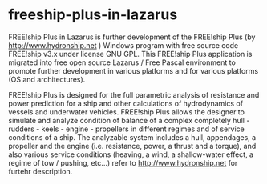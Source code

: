 # freeship-plus-in-lazarus
FREE!ship Plus in Lazarus is further development of the FREE!ship Plus (by http://www.hydronship.net ) 
Windows program with free source code FREE!ship v3.x under license GNU GPL. 
This FREE!ship Plus application is migrated into free open source Lazarus / Free Pascal environment 
to promote further development in various platforms and for various platforms (OS and architectures).

FREE!ship Plus is designed for the full parametric analysis of resistance and power prediction for 
a ship and other calculations of hydrodynamics of vessels and underwater vehicles. FREE!ship Plus 
allows the designer to simulate and analyze condition of balance of a complex completely hull - 
rudders - keels - engine - propellers in different regimes and of service conditions of a ship. 
The analyzable system includes a hull, appendages, a propeller and the engine (i.e. resistance, 
power, a thrust and a torque), and also various service conditions (heaving, a wind, a shallow-water 
effect, a regime of tow / pushing, etc...) refer to http://www.hydronship.net for furtehr description.
